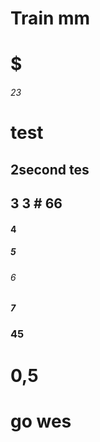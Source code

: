 # Train mm

# $ #
###### 23
# test
## 2second tes
## 3 3 # 66 
#### 4 
##### 5
###### 6
##### 7
### 45
# 0,5

# go wes
